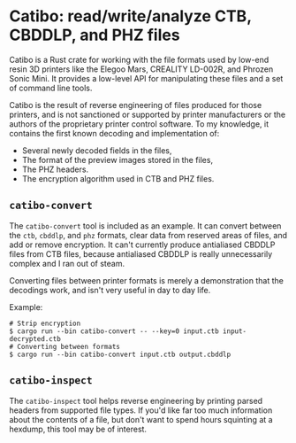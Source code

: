# Catibo: read/write/analyze CTB, CBDDLP, and PHZ files

Catibo is a Rust crate for working with the file formats used by low-end resin
3D printers like the Elegoo Mars, CREALITY LD-002R, and Phrozen Sonic Mini. It
provides a low-level API for manipulating these files and a set of command line
tools.

Catibo is the result of reverse engineering of files produced for those
printers, and is not sanctioned or supported by printer manufacturers or the
authors of the proprietary printer control software. To my knowledge, it
contains the first known decoding and implementation of:

- Several newly decoded fields in the files,
- The format of the preview images stored in the files,
- The PHZ headers.
- The encryption algorithm used in CTB and PHZ files.

## `catibo-convert`

The `catibo-convert` tool is included as an example. It can convert between the
`ctb`, `cbddlp`, and `phz` formats, clear data from reserved areas of files, and
add or remove encryption. It can't currently produce antialiased CBDDLP files
from CTB files, because antialiased CBDDLP is really unnecessarily complex and I
ran out of steam.

Converting files between printer formats is merely a demonstration that the
decodings work, and isn't very useful in day to day life.

Example:

```shell
# Strip encryption
$ cargo run --bin catibo-convert -- --key=0 input.ctb input-decrypted.ctb
# Converting between formats
$ cargo run --bin catibo-convert input.ctb output.cbddlp
```

## `catibo-inspect`

The `catibo-inspect` tool helps reverse engineering by printing parsed headers
from supported file types. If you'd like far too much information about the
contents of a file, but don't want to spend hours squinting at a hexdump, this
tool may be of interest.
